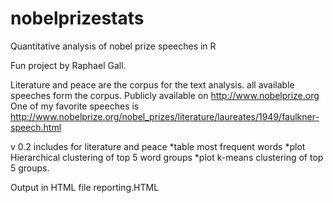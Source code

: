 # nobelprizestats
Quantitative analysis of nobel prize speeches in R

Fun project by Raphael Gall.

Literature and peace are the corpus for the text analysis.
all available speeches form the corpus. Publicly available on http://www.nobelprize.org
One of my favorite speeches is 
http://www.nobelprize.org/nobel_prizes/literature/laureates/1949/faulkner-speech.html

v 0.2 includes for literature and peace
*table most frequent words 
*plot Hierarchical clustering of top 5 word groups
*plot k-means clustering of top 5 groups.

Output in HTML file reporting.HTML
